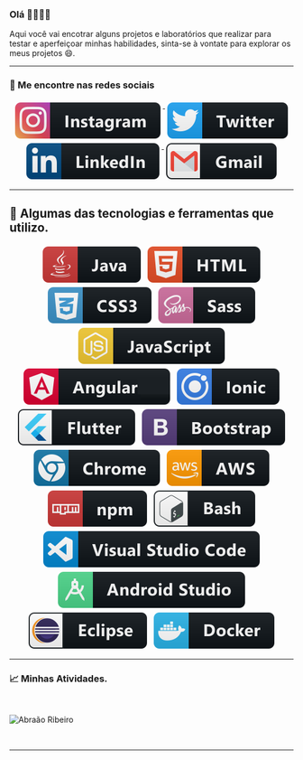 ### Olá 🎉🎈🎉🎈

Aqui você vai encotrar alguns projetos e laboratórios que realizar para testar e aperfeiçoar minhas habilidades, sinta-se à vontate para explorar os meus projetos 😄.

---
### 📢 Me encontre nas redes sociais


<p align="center">

 <a href="https://www.instagram.com/_abraaoribeiro/">
    <img src="https://raw.githubusercontent.com/abraaoribeiro/abraaoribeiro/master/svg/social/instagram.svg" alt="Instagram" style="vertical-align:top; margin:4px">
  </a>
  
  <a href="https://twitter.com/abraaosribeiro">
    <img src="https://raw.githubusercontent.com/abraaoribeiro/abraaoribeiro/master/svg/social/twitter.svg" alt="Twitter" style="vertical-align:top; margin:4px">
  </a>  

  <a href="https://www.linkedin.com/in/abraão-souza-ribeiro/">
    <img src="https://raw.githubusercontent.com/abraaoribeiro/abraaoribeiro/master/svg/social/linkedin.svg" alt="LinkedIn" style="vertical-align:top; margin:4px">
  </a>

  <a href="abraaohdg@gmail.com">
    <img src="https://raw.githubusercontent.com/abraaoribeiro/abraaoribeiro/master/svg/social/gmail.svg" alt="gmail" style="vertical-align:top; margin:4px">
  </a>

<hr>

## 🔧 Algumas das tecnologias e ferramentas que utilizo.

<p align="center">
  <img src="https://raw.githubusercontent.com/abraaoribeiro/abraaoribeiro/master/svg/dev/languages/java.svg" alt="java" style="vertical-align:top; margin:4px">
  <img src="https://raw.githubusercontent.com/abraaoribeiro/abraaoribeiro/master/svg/dev/languages/html.svg" alt="html" style="vertical-align:top; margin:4px">
  <img src="https://raw.githubusercontent.com/abraaoribeiro/abraaoribeiro/master/svg/dev/languages/css3.svg" alt="css3" style="vertical-align:top; margin:4px">  
   <img src="https://raw.githubusercontent.com/abraaoribeiro/abraaoribeiro/master/svg/dev/languages/sass.svg" alt="sass" style="vertical-align:top; margin:4px">    
  <img src="https://raw.githubusercontent.com/abraaoribeiro/abraaoribeiro/master/svg/dev/languages/js.svg" alt="js" style="vertical-align:top; margin:4px">
  <img src="https://raw.githubusercontent.com/abraaoribeiro/abraaoribeiro/master/svg/dev/frameworks/angular.svg" alt="angular" style="vertical-align:top; margin:4px">
   <img src="https://raw.githubusercontent.com/abraaoribeiro/abraaoribeiro/master/svg/dev/frameworks/ionic.svg" alt="ionic" style="vertical-align:top; margin:4px">
   <img src="https://raw.githubusercontent.com/abraaoribeiro/abraaoribeiro/master/svg/dev/frameworks/flutter.svg" alt="flutter" style="vertical-align:top; margin:4px">
   <img src="https://raw.githubusercontent.com/abraaoribeiro/abraaoribeiro/master/svg/dev/frameworks/bootstrap.svg" alt="bootstrap" style="vertical-align:top; margin:4px">
  <img src="https://raw.githubusercontent.com/abraaoribeiro/abraaoribeiro/master/svg/dev/misc/chrome.svg" alt="chrome" style="vertical-align:top; margin:4px">
  <img src="https://raw.githubusercontent.com/abraaoribeiro/abraaoribeiro/master/svg/dev/services/aws.svg" alt="aws" style="vertical-align:top; margin:4px">
  <img src="https://raw.githubusercontent.com/abraaoribeiro/abraaoribeiro/master/svg/dev/services/npm.svg" alt="npm" style="vertical-align:top; margin:4px">
  <img src="https://raw.githubusercontent.com/abraaoribeiro/abraaoribeiro/master/svg/dev/tools/bash.svg" alt="bash" style="vertical-align:top; margin:4px">
  <img src="https://raw.githubusercontent.com/abraaoribeiro/abraaoribeiro/master/svg/dev/tools/visualstudio_code.svg" alt="vscode" style="vertical-align:top; margin:4px">
   <img src="https://raw.githubusercontent.com/abraaoribeiro/abraaoribeiro/master/svg/dev/tools/android_studio.svg" alt="android_studio" style="vertical-align:top; margin:4px">
   <img src="https://raw.githubusercontent.com/abraaoribeiro/abraaoribeiro/master/svg/dev/tools/eclipse.svg" alt="eclipse" style="vertical-align:top; margin:4px">
  <img src="https://raw.githubusercontent.com/abraaoribeiro/abraaoribeiro/master/svg/dev/tools/docker.svg" alt="docker" style="vertical-align:top; margin:4px">

   
</p>



---

### 📈 Minhas Atividades.

<br />


![Abraão Ribeiro](https://github-readme-stats.vercel.app/api?username=abraaoribeiro&show_icons=true&title_color=fff&icon_color=79ff97&text_color=9f9f9f&bg_color=151515)

<br />

*************

<br />

